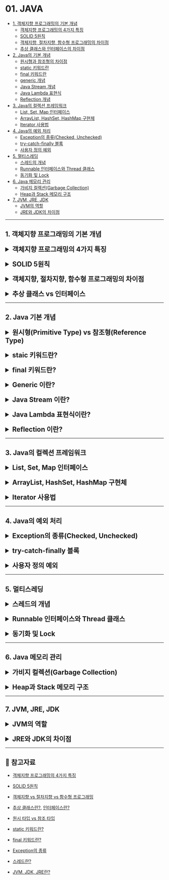 # 01. JAVA

- [1. 객체지향 프로그래밍의 기본 개념](#1-객체지향-프로그래밍의-기본-개념)
    - [객체지향 프로그래밍의 4가지 특징](#추상화-abstraction)
    - [SOLID 5원칙](#객체지향-설계의-5가지-원칙-solid)
    - [객체지향, 절차지향, 함수형 프로그래밍의 차이점](#프로그래밍-패러다임이란)
    - [추상 클래스와 인터페이스의 차이점](#추상-클래스abstract-class-란)
- [2. Java의 기본 개념](#2-java-기본-개념)
  - [원시형과 참조형의 차이점](#원시타입-vs-참조타입)
  - [static 키워드란](#static의-메모리)
  - [final 키워드란](#final-키워드란)
  - [generic 개념](#제네릭generic-이란)
  - [Java Stream 개념](#stream-이란)
  - [Java Lambda 표현식](#람다lambda-vs-람다-표현식lambda-expression)
  - [Reflection 개념](#reflection의-주요-개념)
- [3. Java의 컬렉션 프레임워크](#3-java의-컬렉션-프레임워크)
  - [List, Set, Map 인터페이스](#list-인터페이스란)
  - [ArrayList, HashSet, HashMap 구현체]()
  - [Iterator 사용법]()
- [4. Java의 예외 처리](#4-java의-예외-처리)
  - [Exception의 종류(Checked, Unchecked)]()
  - [try-catch-finally 블록]()
  - [사용자 정의 예외]()
- [5. 멀티스레딩](#5-멀티스레딩)
  - [스레드의 개념](#스레드란)
  - [Runnable 인터페이스와 Thread 클래스](#runnable-인터페이스와-thread-클래스란)
  - [동기화 및 Lock]()
- [6. Java 메모리 관리](#6-java-메모리-관리)
  - [가비지 컬렉션(Garbage Collection)]()
  - [Heap과 Stack 메모리 구조]()
- [7. JVM, JRE, JDK](#7-jvm-jre-jdk)
  - [JVM의 역할](#jvm이란)
  - [JRE와 JDK의 차이점](#jre란)

---

## 1. 객체지향 프로그래밍의 기본 개념

<details>
<summary style="font-size: 1.5em; font-weight: bold;">객체지향 프로그래밍의 4가지 특징</summary>

### 추상화 (Abstraction)
> 객체들이 공통적으로 필요로 하는 속성이나 동작을 하나로 추출해 내는 작업

즉, 알고는 있지만, 정확하게 표현하기 힘든 것들을 중요한 부분이나 특징점으로 잡아 설명하는 것을 추상화한다고 할 수 있다.
프로그래밍에서 추상화는 클래스를 정의할 때 불필요한 부분들을 생략하고 객체의 속성 중 중요한 것에만 중점을 두어 개략화하는 것을 말한다.

예를 들면, 삼성폰과 아이폰이라는 객체가 있을 때, 이 객체들을 하나로 묶을 때 공통적인 특징을 휴대폰으로 묶어서 이름을 붙이는 것을 추상화하고 할 수 있다.
이처럼 공통된 기능을 휴대폰에서 미리 구현을 하고, 상속을 통해서 공통된 기능을 삼성폰과 아이폰에 이어주면 삼성폰과 아이폰은 각자의 고유기능을 집중적으로 개발할 수 있다.
이럴 경우, 공통된 기능을 다시 정의할 필요가 없어 코드의 중복이 줄어들고, 코드의 재사용성이 용이해지는 장점이 있다.

> 즉, 추상화로 구현을 하면 새로운 객체를 만들 때 클래스의 고유기능만 새로 만들어주고, 공통된 기능은 상속을 통해서 이용이 가능하다.

### 상속 (Inheritance)
> 여러 개체들이 지닌 공통된 특성을 추출하여 하나의 개념이나 법칙으로 성립하는 과정이

예를 들어, 삼성폰과 아이폰은 모두 휴대폰이자 통신기기이며 전자제품이라는 공통적인 속성을 가지고 있다. 이처럼 삼성폰 & 아이폰, 휴대폰, 통신기기, 전자제품은 중복된 속성을 포함하고 있다.
이러한 속성들을 각 클래스마다 개별적으로 정의하기보다는, 공통된 속성들을 하나의 클래스로 묶어 상속을 통해 재사용하는 것이 훨씬 효율적인 프로그래밍 방법이다.

상속을 통해 하위 클래스는 상위 클래스의 변수와 메서드를 물려받아 재사용할 수 있다. 이로 인해 코드의 중복을 줄이고, 유지보수성을 높일 수 있다.

### 다형성 (Polymorphism)
> 프로그래밍에서의 다형성이란 같은 자료형에 여러가지 타입의 데이터를 대입하여 다양한 결과를 얻어낼 수 있는 성질을 의미

비유적으로 표현하자면, 한 명의 남자는 특정 상황에서 여러 가지 역할을 수행한다. 누군가에게는 친구, 자식에게는 아버지, 동아리에서는 리더, 아내에게는 남편, 부모님에게는 자식이 될 수 있다.
이처럼 객체도 상황에 따라 여러가지 형태를 가질 수 있다는 것이 다형성의 핵심이다. 대표적인 예로는 `메서드 오버라이딩`과 `메서드 오버로딩`이 있다.

#### 💡 메서드 오버라이딩 (Overriding)
- 부모 클래스의 메서드를 자식 클래스에서 재정의해서 사용하는 것을 의미한다. 자식 클래스는 부모 클래스의 메서드를 재활용하면서 독자적인 기능을 추가할 수 있다.

#### 💡 메서드 오버로딩 (Overloading)
- 같은 이름의 메서드를 다양한 매개변수 타입과 개수로 정의하는 것을 의미한다. 오버로딩은 메서드 이름을 동일하게 유지하면서도 다양한 상황에서 유연하게 대응할 수 있는 방법을 제공한다.

적절하게 다형성을 활용하면 코드의 재사용성과 유연성을 높이고, 불필요한 코드 중복과 결합도를 낮춰서 유지보수성을 높일 수 있다. 그러나 무분별한 오버로딩은 코드의 동작을 이해하는 데 어려움을 줄 수 있으므로, 적절한 사용이 필요하다.

### 캡슐화 (Encapsultation)
> 객체지향에서의 캡슐화는 데이터와 메서드를 하나의 단위로 묶어 외부에서 접근하지 못하도록 보호하는 개념

예를 들어, 알약은 그 안에 어떤 구성물질이 들어 있는지 알 수 없으며, 내용물은 캡슐을 통해서 안전하게 보호된다. 이처럼 캡슐화는 외부에서 알 필요가 없는 부분을 감춤으로써 대상을 단순화하는 추상화의 한 형태이다.

#### 💡 캡슐화를 해야 하는 이유
- **데이터 보호**:
  - 외부로부터 클래스에 정의된 속성과 기능들을 보호한다.
- **데이터 은닉**:
  - 내부의 동작을 감추고 외부에는 필요한 부분만 노출한다.

캡슐화가 중요한 이유는 불안정한 부분과 안정적인 부분을 분리하여 변경의 영향을 통제할 수 있기 때문이다. 불안정한 부분은 객체 내부로 추상화해서 변경을 최소화하고, 안정적인 부분은 외부에 공개한다. 
이렇게 객체의 외부와 내부를 구분하면 구현 변경의 폭이 넓이지고, 변경의 영향을 효과적으로 관리할 수 있다. 또한, 캡슐화를 통해 코드 작성 이후의 추가 요구사항에도 유연하게 대처할 수 있다.

</details>

<br>

<details>
<summary style="font-size: 1.5em; font-weight: bold;">SOLID 5원칙</summary>

### 객체지향 설계의 5가지 원칙, SOLID

**SOLID**는 `SRP(단일 책임)`, `OCP(개방-폐쇄)`, `LSP(리스코프 치환)`, `ISP(인터페이스 분리)`, `DIP(의존 역전)`로, SOLID 원칙을 지키면 시간이 지나도 변경이 용이하고, 유지보수와 확장이 쉬운 소프트웨어를 개발하는데 도움이 된다.

#### SRP (Single Responsibility Principle): 단일 책임 원칙

`단일 책임 원칙(SRP)`은 하나의 클래스가 오직 하나의 책임만 가져야 한다는 원칙이다. 즉, 클래스는 하나의 기능에 대해 변경이 필요할 때만 수정되어야 하며, 이는 유지보수의 효율성을 높인다.

> - **책임의 정의**: 클래스가 수행하는 기능을 의미한다.
> - **변경 이유**: 클래스의 변경 이유는 단 하나여야 하며, 이를 통해 파급 효과를 최소화할 수 있다.
> - **유지보수 효율성**: 여러 책임을 가진 클래스는 서로 영향을 주어 유지보수가 비효율적이 된다.
> - **응집도와 결합도**: 높은 응집도와 낮은 결합도를 유지해야 하며, 이를 통해 코드의 품질을 높일 수 있다.

예를 들어, 하나의 클래스가 여러 기능을 수행하면, 내부 함수 간의 결합도가 높아져 코드 효율성이 떨어질 수 있다. 따라서 각 클래스는 명확한 책임을 가져야 한다.

#### OCP (Open-Closed Principle): 개방-폐쇄 원칙

`개방-폐쇄 원칙(OCP)`은 소프트웨어 요소가 **확장에는 열려 있으나 변경에는 닫혀 있어야 한다**는 원칙이다. 즉, 기존 코드를 수정하지 않고도 기능을 추가하거나 변경할 수 있도록 설계해야 한다.

> - **기능 수정**: 새로운 클래스를 생성하여 기존 인터페이스를 구현함으로써 기능을 확장할 수 있다.
> - **유지보수 간소화**: 특정 모듈의 기능을 수정할 때, 해당 모듈을 사용하는 모든 모듈을 수정할 필요가 없어 유지보수가 간편해진다.
> - **장점**: OCP를 지키면 유연성, 재사용성, 유지보수성을 극대화할 수 있다.

OCP를 구현하기 위해서는 기존 코드를 변경하지 않고 기능을 수정하거나 추가하기 위해서 `상속(다형성)`과 `추상화(인터페이스)`를 활용해야 한다. 자주 변경되는 부분을 추상화하여 기존 코드의 수정을 최소화하고, 기능 확장을 용이하게 한다.

#### LSP (Liskov Substitution Principle): 리스코프 치환 원칙

`리스코프 치환 원칙(LSP)`은 하위 타입 객체가 상위 타입 객체에서 가능한 모든 행위를 수행할 수 있어야 한다는 원칙이다. 즉, 상위 타입 객체를 하위 타입 객체로 대체해도 프로그램이 정상적으로 동작해야 한다.

> - **다형성 준수**: 하위 클래스는 상위 클래스와 인터페이스 규약을 모두 지켜야 한다.
> - **IS-A 관계**: 상속 관계에서는 일반환 관계(IS-A)가 반드시 성립해야 한다. 상속 관계가 아닌 클래스들 간의 상속은 LSP를 위반하게 된다.

예를 들어, 자동차 인터페이스가 있을 때, 액셀 기능은 자동차가 앞으로 이동해야 한다. 만약, 액셀 기능을 실행했을 때 자동차가 뒤로 간다면, 이는 LSP를 위반하는 것이다.
기능의 성능이 느리더라도, 액셀을 눌렀을 때 자동차는 항상 앞으로 가야 한다.

또한, LSP를 위반하면 OCP도 위반하게 되므로, 상속 관계를 명확히 정의하여 LSP를 준수하도록 설계해야 한다.

#### ISP (Interface Segregation Principle): 인터페이스 분리 원칙

`인터페이스 분리 원칙(ISP)`은 클라이언트가 자신이 사용하는 메서드에만 의존해야 한다는 원칙이다. 즉, 특정 클라이언트를 위한 여러 개의 인터페이스가 범용 인터페이스 하나보다 더 유리하다.

> - **세분화된 인터페이스**: 인터페이스는 클라이언트를 기준으로 잘게 나누어야 한다. 예를 들어, '자동차'라는 범용 인터페이스 대신 운전, 정비, 타이어 등의 세부 인터페이스로 나누는 것이 더 효과적이다.
> - **유지보수 용이성**: 세부적인 인터페이스로 나누면 특정 기능(예를 들어, 타이어 교체)에 대한 변경 시 해당 인터페이스만 확인하고 수정하면 된다.
> - **대체 가능성 증가**: 인터페이스가 명확해지고, 기능의 대체 가능성이 높아진다.

클라이언트가 필요로 하는 인터페이스를 분리함으로써, 클라이언트가 사용하지 않는 인터페이스에 변경이 발생하더라도 다른 인터페이스에는 영향을 주지 않도록 하는 것이 ISP의 핵심이다.

#### DIP (Dependency Inversion Principle): 의존 역전 원칙

`의존 역전 원칙(DIP)`은 "프로그래머는 구체화에 의존해서는 안 되고, 추상화에 의존해야 한다"는 원칙이다. 의존성 주입은 이를 실현하는 방법 중 하나이다.

> - **추상화에 의존**: 변하기 쉬운 구체적인 것보다는 변하기 어려운 추상적인 것에 의존해야 한다. 즉, 구현 클래스가 아니라 인터페이스에 의존해야 한다.
> - **유연한 구현체 변경**: 클라이언트가 인터페이스에 의존하면 구현체를 유연하게 변경할 수 있다. 반면, 구현체에 의존하면 변경이 어려워진다.
> - **모듈 간의 독립성**: 고수준 모듈은 저수준 모듈의 구현에 의존해서는 안 된다. 저수준 모듈이 변경되더라도 고수준 모듈은 영향을 받지 않는 구조가 이상적이다.

해당 원칙을 따르면 시스템의 유연성과 유지보수성이 향상된다. 의존성을 추상화하여 모듈 간의 결합도를 낮추는 것이 핵심이다.

</details>

<br>

<details>
<summary style="font-size: 1.5em; font-weight: bold;">객체지향, 절차지향, 함수형 프로그래밍의 차이점</summary>

### 프로그래밍 패러다임이란?

프로그래밍 패러다임은 프로그래머에게 프로그래밍 관점을 가지게 하고 코드를 어떻게 작성할지 결정하는 역할을 한다.

즉, 새로운 프로그래밍 패러다임을 통해서 새로운 방식으로 생각하는 방법을 배우게 되고, 이를 바탕으로 코드를 구현하게 된다.

현재까지의 프로그래밍 패러다임: 절차지향 -> 객체지향 -> 함수형
- **명령형 프로그래밍**: 무엇(What)을 할 건지를 나타내기보다 어떻게(How) 할 건지를 설명하는 방식이다.
  - `절차지향 프로그래밍`: 수행되어야 할 기능을 순차적인 처리 과정으로 진행하는 방식이다.
  - `객체지향 프로그래밍`: 객체들의 집합으로 프로그램의 상호작용으로 진행하는 방식이다.
- **선언형 프로그래밍**: 어떻게(How) 할 건지를 나타내기보다 무엇(What)을 할 건지를 설명하는 방식이다.
  - `함수형 프로그래밍`: 순수 함수를 조합하여 소프트웨어를 만드는 방식이다.

### 절차지향, 객체지향, 함수형 프로그래밍
#### 절차지향 프로그래밍 (Procedural Programming)
> 순차적인 처리를 중요하게 여기며, 프로그램 전체가 유기적으로 연결되도록 만드는 프로그래밍 기법이다.

절차지향 프로그래밍의 장점: 
- 코드의 가독성이 좋다.
- 코드를 단위화할 수 있다.
- 컴퓨터의 처리구조와 비슷해 실행 속도가 빠르다.

절차지향 프로그래밍의 단점: 
- 각각의 코드가 순서에 따라 실행되어, 변경과 유지보수 및 분석이 어렵다.
- 변수나 상수 등의 값들을 관리하는 자료형과 해당 자료형을 사용하는 함수가 분리되어 사용된다.

대표적인 절차지향 프로그래밍 언어는 `C`언어 등이 있다.

#### 객체지향 프로그래밍 (Object-Oriented Programming)
> 모든 데이터를 객체로 취급하여 객체가 처리 요청을 받았을 때 객체 내부에 있는 기능을 가져와 사용하여 처리하는 프로그래밍 기법으로, 
> 모든 객체가 내부의 자료형(Field)과 함수(Method)로 구성된 프로그래밍 구조를 의미한다.

객체지향 프로그래밍의 장점: 
- 코드의 재사용이 가능하여 유지보수가 용이하다.
- 분석과 설계의 전환이 쉽다.

객체지향 프로그래밍의 단점:
- 처리 속도가 상대적으로 느리다.
- 설계에 많은 시간이 소요된다.

대표적인 객체지향 프로그래밍 언어는 `Java`와 `Python` 등이 있다.

#### 함수형 프로그래밍 (Functional Programming)
> 순수 함수를 사용하여 상태를 제어하기보단 빠르게 처리하는데 초점을 둔 프로그래밍 기법으로, 
> 실행 순서를 지정할 필요가 없어 비절차형 언어라고도 한다.

함수형 프로그래밍의 장점: 
- 코드에서 프로그램의 실행에 영향을 미치는 영역과 순수한 영역을 최대한 분리한다.
- 코드의 가독성이 높아지고, 유지보수가 좋아진다.
- 테스트가 쉬워진다.

함수형 프로그래밍의 단점:
- 외부 데이터 혹은 내부 데이터의 상태를 조작할 수 없다.

대표적인 함수형 프로그래밍 언어는 `Haskell`과 `OCamal` 등이 있다.

##### 💡 순수 함수란?
> 동일한 입력 값을 넣었을 때, 동일한 리턴 값을 반환하며 외부에 영향을 받지 않는 함수로 함수의 실행이 프로그램에 영향을 주지 않는다.
> 때문에 비상태 불변성(전달된 데이터를 변경하는 것이 아닌, 새로운 버전이나 오브젝트를 만들어 결과 값으로 전달)을 유지하고 여러 가지 동시다발적인 멀티스레딩 환경에서도 안정적으로 동작할 수 있다.

### 절차지향 프로그래밍 vs 객체지향 프로그래밍
절차지향 프로그래밍 위에 객체지향 프로그래밍이 탄생한 것으로, 절차지향 프로그래밍이 갖는 부족함을 객체지향 프로그래밍이 보완해주는 역할을 한다.

> 절차지향 프로그래밍은 함수가 있고, 객체지향 프로그래밍 또한 함수가 있지만 `객체`라는 개념이 등장한다.

### 함수형 프로그래밍 vs 객체지향 프로그래밍
#### 1. 함수형 프로그래밍은 함수 자체가 `일급 객체`가 되지만, 객체지향 프로그래밍은 클래스(혹은 객체)가 `일급 객체`가 된다.

##### 💡 일급 객체란?
> 다른 요소들과 아무런 차별이 없는 객체로, 함수의 인자로도 넘겨질 수 있고 변수에 대입도 가능한 객체를 의미한다.

#### 2. 객체지향 프로그램에서는 프로그램을 상호작용하는 객체들의 집합으로 볼 수 있지만, 함수형 프로그래밍에서는 상태 값을 지니지 않은 함수들의 연속으로 볼 수 있다.

##### 객체지향 프로그래밍의 경우
> 클래스 디자인과 객체들의 관계를 중심으로 코드 작성이 이루어진다. 따라서 상태, 멤버변수, 메서드 등이 긴밀한 관계를 가지고 있다.
> 특히, 멤버변수가 어떤 상태를 가지고 있는가에 따라서 결과가 달라진다.

##### 함수형 프로그래밍의 경우
> 값의 연산 및 결과 도출 중심으로 코드 작성이 이루어진다. 함수는 인자로 받은 값을 별도로 저장하지 않고, 간결한 과정으로 처리하고 매핑하는 데 주 목적을 둔다.

</details>

<br>

<details>
<summary style="font-size: 1.5em; font-weight: bold;">추상 클래스 vs 인터페이스</summary>

### 추상 클래스(Abstract Class) 란?
추상 클래스는 객체지향 프로그래밍에서 사용되는 클래스의 일종으로, 하나 이상의 추상 메서드를 포함하는 클래스이다.

#### 💡 추상 메서드(Abstract Method) 란?
> 추상 메서드는 메서드의 시그니처(이름, 매개변수, 반환 타입)는 정의되어 있지만, 구체적인 구현은 제공되지 않는다.
 
추상 클래스는 인스턴스를 생성할 수 없으며, 주로 다른 클래스가 상속받아 사용한다.

예를 들어 설명하면 A와 B가 있을 때, A는 웃을 때 덧니가 보이고 B는 웃을 때 입을 가리고 웃는다. 각자 자기 스타일대로 웃고 있지만, 이들은 모두 웃는다는 액션을 하고 있다.
여기서 웃는다는 공통적인 액션을 추상 클래스에 넣는 것이다.

> 실체 클래스는 실체가 드러는 클래스이며, 추상 클래스는 실체 클래스의 공통적인 부분을 추출해 어느정도 규격을 잡아놓은 추상적인 클래스이다.
> 그래서 실체 클래스는 실제 객체를 생성할 정도의 구체성을 갖는 반면, 추상 클래스는 아직 메서드와 내용이 추상적이기 때문에 객체를 생성할 수 없게 만들었다.

### 추상 클래스의 사용 용도

1. **코드 재사용성**: 공통적인 기능이나 속성을 정의하여 여러 클래스에서 재사용할 수 있다.
2. **기본 구현 제공**: 기본적인 메서드 구현을 제공하고, 자식 클래스에서 필요에 따라 오버라이드해서 사용할 수 있다.
3. **설계의 명확성**: 추상 클래스를 통해 클래스 간 관계를 명확히 하고, 공통된 인터페이스를 정의하여 코드의 구조를 이해하기 쉽게 만든다.

### 인터페이스(Interface) 란?

### 인터페이스의 사용 용도

</details>

---

## 2. Java 기본 개념

<details>
<summary style="font-size: 1.5em; font-weight: bold;">원시형(Primitive Type) vs 참조형(Reference Type)</summary>

### 원시 타입이란?
원시 타입은 Java에서 기본적으로 제공하는 데이터 타입으로, 실제 값을 직접 저장한다. 예를 들어, `int`, `boolean`, `char` 등이 있다.

### 참조 타입이란?
참조 타입은 객체를 참조하는 데이터 타입으로, 실제 데이터는 힙 메모리에 저장되고, 변수는 그 데이터의 메모리 주소를 저장한다. 예를 들어, `String`, 배열, 사용자 정의 클래스 등이 있다.

> 원시 타입의 변수는 실제 값을 변수 안에 저장하지만, 참조 타입의 변수는 메모리의 번지를 변수 안에 저장하여 저장된 메모리 주소 값을 통해 객체를 참조한다.

### 원시타입 vs 참조타입
#### 1. NULL
- 원시 타입은 Null을 담을 수 없으나, 참조 타입은 Null을 입력값으로 받을 수 있다.

```java
int i = null; // 불가능
Integer integer = null; // 가능
```

#### 2. 제네릭 타입
- 원시 타입은 제네릭 타입에서 사용할 수 없으나, 참조 타입은 제네릭 타입에서 사용할 수 있다.
```java
List<int> i; // 불가능
List<Integer> integer; // 가능
```

#### 3. 접근 속도, 메모리 양
원시 타입은 Null을 다루지 못하고, 제네릭에 담기지 못하지만, 원시 타입을 참조 타입과 비교해서 갖는 장점은 성능상의 이점이 존재한다.

- **접근 속도**: 
  - 원시 타입은 `스택` 메모리에 값이 존재하는 반면, 참조 타입은 하나의 인스턴스이므로 스택 메모리에는 참조값만 있고, 실제 값은 `힙` 메모리에 존재한다.
  - 참조 타입은 값을 필요로 할 때마다 언박싱(Unboxing) 과정을 거쳐야 하므로 원시 타입과 비교했을 때 접근 속도가 느리다.
- **메모리 양**: 
  - 원시 타입은 메모리를 적게 차지하는 반면, 참조 타입은 훨씬 많은 메모리를 사용한다.

##### 💡 박싱(Boxing) & 언박싱(Unboxing)
박싱(Boxing)은 원시 타입을 참조 타입으로 변환시키는 것을 의미하며, 언박싱(Unboxing)은 참조 타입을 원시 타입으로 변환시키는 것을 의미한다.

박싱은 값 타입을 참조 타입으로 변환하여 값을 포함하는 객체를 힙에 생성하는 것이며, 언박싱은 박싱된 참조 타입으로부터 원래의 값을 다시 추출하는 연산을 의미한다.

Java 1.5 이전에는 모두 변환 과정을 거쳐야 했지만, 자바 1.5부터 추가된 Auto Boxing/Unboxing 기능으로 아래의 예시와 같이 명시적으로 원시 타입을 참조 타입으로 감싸지 않아도 자동으로 변환된다.
```java
int i = 15;
Integer integer = i;
```

> 그러나, Auto Boxing/Unboxing 기능은 컴파일러 내부적으로 추가 연산작업을 거치게 되어 메모리 누수의 원인이 될 수 있다.
> 따라서, 성능 향상을 위해서 Auto Boxing/Unboxing이 일어나지 않도록 동일한 타입 연산이 이루어지도록 구현하는 것이 좋다.

</details>

<br>

<details>
<summary style="font-size: 1.5em; font-weight: bold;">staic 키워드란?</summary>

### Static의 메모리
Java에서 `static` 키워드를 사용한다는 것은 메모리에 한 번 할당되어 프로그램이 종료될 때 해제되는 것을 의미한다.

일반적으로 우리가 만든 클래스는 Static 영역에 생성되고, new 연산을 통해 생성한 객체는 Heap 영역에 생성된다.
- 객체의 생성 시 할당된 Heap 영역의 메모리는 GC(Garbage Collector)를 통해 수시로 관리를 받는다. 
- 반면, static 키워드를 통해 Static 영역에 할당된 메모리는 모든 객체가 공유하는 메모리라는 장점이 있지만, GC의 관리 영역 밖에 존재하므로 static을 자주 사용하면 프로그램 종료 시까지 메모리가 할당된 채로 존재하므로 시스템의 퍼포먼스에 악영향을 주게 된다.

### static 변수의 특징
- static 변수는 클래스 변수이다.
- 객체를 생성하지 않고도 static 자원에 접근이 가능하다.

> static 변수와 static 메서드는 static 메모리 영역에 존재하므로 객체가 생성되기 이전에 이미 할당되어 있다. 때문에, 객체의 생성없이 바로 접근(사용)이 가능하다.

</details>

<br>

<details>
<summary style="font-size: 1.5em; font-weight: bold;">final 키워드란?</summary>

### final 키워드란?
Java에서 `final` 키워드를 사용한다는 것은 처음 정의된 상태가 변하지 않는 것을 보장한다는 불변성을 의미한다.

### 1. final 변수
Java에서 변수들은 기본적으로 가변적인데, 변수에 `final` 키워드를 붙이면 참조값을 변경하지 못하므로 불변성을 확보할 수 있다.
```java
final String name = "solmoon";
```

`final` 키워드가 붙은 변수는 초기화한 후 변경할 수 없다. 변경을 할 경우 다음과 같이 컴파일 에러가 발생한다.
```java
final String name = "solmoon";
name = "gildong";  // ⚠️ COMPILE ERROR!
```

### 2. final 인자
`final` 키워드가 붙은 인자는 메서드 내에서 변경이 불가능하다. 따라서 다음과 같이 final int로 선언한 number 변수는 읽을 수 있지만, number = 2처럼 값을 변경할 경우에는 컴파일 에러가 발생한다.
```java
public void func(final int number) {
    System.out.println(number);
    number = 2;  // ⚠️ COMPILE ERROR!
}
```

### 3. final 클래스
클래스에 `final` 키워드를 붙이면 다른 클래스가 상속할 수 없는 클래스가 된다. 다음과 같이 final 클래스를 상속할 경우에는 컴파일 에러가 발생한다.
```java
final class FirstExample {
    final String hello;
    Example() { hello = "hello"; }
}

class SecondExample extends FirstExample() { // ⚠️ COMPILE ERROR! }
```

### 4. final 메서드
`final` 키워드가 붙은 메서드는 오버라이드(Override)가 불가능하다. 다음과 같이 FirstExample 클래스를 상속하는 SecondExample 클래스에서 getHello( )를 재정의할 수 없다. 오버라이드를 할 경우에는 컴파일 에러가 발생한다.
```java
class FirstExample {
    final String hello = "hello";
    final String getHello() { return hello; }
}

class FirstExample extends SecondExample {

  @Override
  String getHello() { // ⚠️ COMPILE ERROR!
    return "See you next time!";
  }
}
```
#### ⚠️ 주의할 점
`final` 변수는 초기화 이후 값 변경이 발생하지 않도록 만든다.
```java
final List<String> list = new ArrayList<>();
list.add("CHEER"); // ⚠️ COMPILE ERROR!
list.add("UP"); // ⚠️ COMPILE ERROR!
```

위와 같이 List에 `final` 키워드를 붙여 선언하면 list 변수의 변경은 불가능하다. 하지만, list 내부에 있는 변수들은 변경이 가능하여 문자열을 계속해서 추가할 수 있다.

#### 💡 Effective final 키워드
`Effective final` 키워드는 Java 8에서 추가된 기능으로, `final` 키워드가 붙지 않은 변수의 값이 변경되지 않는다면 해당 변수를 `Effective final`이라고 한다. final을 붙이지 않았지만 컴파일러가 final로 취급하는 것이다.
```java
int num = 1;

Runnable runnable = new Runnable() {
    @Override
    public void run() {
        System.out.println("number: " + num);
    }
};
runnable.run();
```

위 코드에서 변수 num은 `Effective final`이다. num 변수는 선언과 동시에 1로 할당되었고, 객체가 소멸될 때까지 값이 변경되지 않았기 때문이다.

Effective final이 없었던 Java 8 이전에는 run( ) 안에서 변경이 가능한 num 변수에 접근하기 떄문에 컴파일 에러가 발생하는 코드였다. 
하지만 Java 8은 num 변수가 내부에서 변경되지 않았기 때문에 final로 취급하여 컴파일 에러가 발생하지 않는다.

</details>

<br>

<details>
<summary style="font-size: 1.5em; font-weight: bold;">Generic 이란?</summary>

### 제네릭(Generic) 이란?
Java에서 제네릭(Generic)은 클래스, 인터페이스, 메서드에 타입 매개변수를 사용하는 기능으로, 코드의 재사용성을 높이고 타입 안전성을 강화하는 데 도움을 준다.
> 즉, 제네릭을 사용하면 다양한 데이터 타입을 처리할 수 있는 유연한 코드를 작성할 수 있다.

### 제네릭의 주요 특징
1. **타입 안전성**: 
   - 제네릭을 사용하면 컴파일 시 타입 체크가 이루어지므로, 잘못된 타입의 객체를 사용할 경우 컴파일 에러가 발생한다. 이는 런타임 오류를 줄이는 데 도움이 된다.
2. **코드 재사용성**: 
   - 제네릭을 사용하면 동일한 코드를 다양한 데이터 타입에 대해 사용할 수 있다. 
   - 예를 들어, 같은 알고리즘을 정수, 문자열 등 여러 타입에 적용할 수 있다.
3. **타입 매개변수**:
   - 제네릭은 타입 매개변수를 사용하여 클래스를 정의한다.
   - 일반적으로 대문자 `T`, `E`, `K`, `V` 등을 사용하여 타입 매개변수를 나타낸다.

### 제네릭의 사용 예시
#### 1. 제네릭 클래스
```java
class Box<T> {
    private T item;

    public void setItem(T item) {
        this.item = item;
    }

    public T getItem() {
        return item;
    }
}

public class Main {
    public static void main(String[] args) {
        Box<String> stringBox = new Box<>();
        stringBox.setItem("Hello");
        System.out.println(stringBox.getItem()); // Hello

        Box<Integer> integerBox = new Box<>();
        integerBox.setItem(123);
        System.out.println(integerBox.getItem()); // 123
    }
}
```
해당 예시에서 Box<T>는 제네릭 클래스로, `T`는 타입 매개변수이다. 이를 통해 Box 클래스를 다양한 타입으로 사용할 수 있다.

#### 2. 제네릭 메서드
```java
public class GenericMethod {
    public static <T> void printArray(T[] array) {
        for (T element : array) {
            System.out.println(element);
        }
    }

    public static void main(String[] args) {
        Integer[] intArray = {1, 2, 3};
        String[] strArray = {"A", "B", "C"};

        printArray(intArray); // 1 2 3
        printArray(strArray); // A B C
    }
}
```
해당 예시에서 printArray 메서드는 제네릭 메서드로, 어떤 타입의 배열이든 받을 수 있다.

> Java의 제네릭은 타입 매개변수를 사용하여 클래스, 메서드, 인터페이스 등을 정의할 수 있게 해주며, 이를 통해 타입 안전성을 높이고 코드의 재사용성을 증가시킨다.
> 제네릭을 사용하면 다양한 데이터 타입을 처리할 수 있는 유연한 코드를 작성할 수 있다.

</details>

<br>

<details>
<summary style="font-size: 1.5em; font-weight: bold;">Java Stream 이란?</summary>

### Stream 이란?
Java에서 스트림(Stream)은 데이터의 연속적인 흐름을 처리하기 위한 추상화된 개념으로, 주로 컬렉션(예로 List, Set)이나 배열과 같은 데이터 소스에 대해 간편하고 효율적인 데이터 처리 및 변환을 가능하게 한다.
Java 8부터 도입된 Stream API는 선언적 프로그래밍 스타일을 지원하여, 데이터 처리 과정을 더 간결하고 가독성 높게 작성할 수 있도록 해준다.

### Stream과 Stream API의 차이
- **Stream**: 
  - 데이터의 흐름을 처리하는 추상적인 개념으로, 데이터 소스(예로 배열, 컬렉션)에서 연속적으로 데이터를 읽고 처리하는 방법을 나타낸다.
  - 스트림은 데이터를 필터링, 매핑, 집계 등의 방식으로 처리할 수 있는 연산을 제공한다.
- **Stream API**: 
  - Java 8에서 도입된 API로, 스트림을 생성하고 처리하기 위한 구체적인 메서드와 인터페이스를 제공한다.
  - 예를 들어, `stream( )`, `filter( )`, `map( )`, `collect( )` 등의 메서드가 포함되어 있다.

### 스트림의 주요 특징
1. **데이터 소스**: 스트림은 컬렉션, 배열, I/O 채널 등 다양한 데이터 소스에서 생성될 수 있다.
2. **파이프라인**: 스트림은 여러 연산을 체인처럼 연결하여 사용할 수 있다. 이러한 연산은 중간 연산과 최종 연산으로 나뉜다.
   - **중간 연산**: 스트림을 변환하는 연산으로, 필터링, 매핑, 정렬 등이 있다. 중간 연산은 스트림을 반환하며, 여러 개의 중간 연산을 연결할 수 있다.
   - **최종 연산**: 스트림의 처리를 종료하고 결과를 반환하는 연산으로, `forEach`, `collect`, `reduce` 등이 있다. 최종 연산이 호출되면 스트림의 처리가 시작된다.
3. **지연 평가**: 스트림은 중간 연산이 호출되더라도 실제로 데이터 처리는 최종 연산이 호출될 때까지 지연된다. 이는 성능 최적화에 도움이 된다.
4. **병렬 처리**: 스트림 API는 손쉽게 병렬 처리를 지원하여, 멀티코어 프로세서를 활용할 수 있다.

</details>

<br>

<details>
<summary style="font-size: 1.5em; font-weight: bold;">Java Lambda 표현식이란?</summary>

### 람다(Lambda) vs 람다 표현식(Lambda Expression)
- **람다(Lambda)**:
  - 일반적으로 익명 함수(Anonymous Function)를 지칭하는 포괄적인 개념이다.
  - 자바에서의 람다 표현식은 이러한 람다의 개념을 코드로 구현한 것이다.
- **람다 표현식(Lambda Expression)**:
  - 자바에서 람다 함수의 구체적인 문법으로, 함수형 인터페이스를 구현하는 방법이다. (parameters -> expression 형식으로 작성된다.)
  - 자바에서 람다 표현식을 사용하여 코드의 가독성을 높이고, 익명 클래스를 대체한다.

</details>

<br>

<details>
<summary style="font-size: 1.5em; font-weight: bold;">Reflection 이란?</summary>

### Reflection의 주요 개념
Java에서 `Reflection`은 프로그램 실행 중에 클래스, 메서드, 필드 등의 정보를 동적으로 조사하고 조작할 수 있는 기능을 제공한다. 이 기능은 Java의 `java.lang.reflect` 패키지를 통해 제공된다.

1. **클래스 정보 조회**:
   - `Reflection`을 사용하면 클래스의 이름, 메서드, 필드, 생성자 등 다양한 정보를 동적으로 조회할 수 있다.
   - 예를 들어, 클래스를 사용하여 해당 클래스의 메서드 목록을 가져오거나 특정 메서드의 접근 제어자(공개, 비공개 등)를 확인할 수 있다.
2. **객체 생성**:
   - `Reflection`을 통해 클래스의 인스턴스를 동적으로 생성할 수 있다.
   - 예를 들어, 클래스의 이름만 알고 있을 때 해당 클래스의 객체를 생성할 수 있다.
3. **메서드 호출**:
   - `Reflection`을 사용하면 객체의 메서드를 동적으로 호출할 수 있다.
   - 이는 컴파일 타임에 메서드 이름이 정해지지 않았거나, 메서드 이름이 런타임에 결정되는 경우에 유용하다.
4. **필드 접근**:
   - `Reflection`을 통해 객체의 필드에 접근하고, 값을 읽거나 수정할 수 있다. 이는 필드가 private일 경우에도 가능하다.

### Reflection의 사용 용도
1. **프레임워크 및 라이브러리**:
   - 많은 Java 프레임워크(예로 Spring, Hibernate)는 `Reflection`을 사용하여 객체의 메타데이터를 처리하고, 의존성 주입 및 ORM(Object-Relational Mapping) 등을 구현한다.
2. **동적 프로그래밍**:
   - 런타임에 클래스와 메서드를 동적으로 조작해야 하는 경우에 유용하다. 예를 들어, 플러그인 시스템이나 스크립트 언어와의 통합에서 자주 사용된다.
3. **테스트 및 디버깅**:
   - `Reflection`을 사용하면 테스트 프레임워크가 private 필드나 메서드에 접근하여 테스트할 수 있도록 도와준다.

### 주의 사항
> - **성능**: `Reflection`은 일반적인 코드에 비해 성능이 떨어질 수 있다. 동적으로 메서드나 필드에 접근하는 과정에서 오버헤드가 발생할 수 있다.
> - **보안**: `Reflection`을 사용하면 private 필드나 메서드에 접근할 수 있으므로, 보상의 위험이 있을 수 있다.
> - **유지보수**: `Reflection`을 사용한 코드는 가독성이 떨어질 수 있어, 코드의 유지보수가 어려워질 수 있다.

</details>

---

## 3. Java의 컬렉션 프레임워크

<details>
<summary style="font-size: 1.5em; font-weight: bold;">List, Set, Map 인터페이스</summary>

<br>

<details>
<summary style="font-size: 1.3em; font-weight: bold;">List 인터페이스란?</summary>

### List 인터페이스란?
자바에서 `List` 인터페이스는 컬렉션 프레임워크의 일부로, 순서가 있는 요소의 집합을 나타낸다. `List`는 중복된 요소를 허용하며, 요소의 순서를 유지한다.
자바에서는 `List` 인터페이스를 구현한 여러 클래스가 있으며, 가장 일반적으로 사용되는 두 가지는 `ArrayList`와 `LinkedList`이다.

### List 인터페이스의 주요 특징
1. **순서 유지**:
    - `List`에 추가된 요소는 삽입된 순서를 유지한다. 즉, 요소에 접근할 때 인덱스를 사용하여 특정 위치의 요소에 쉽게 접근할 수 있다.
2. **중복 허용**:
    - `List`는 동일한 요소를 여러 번 추가할 수 있으므로 중복된 값이 허용된다.
3. **인덱스 기반 접근**:
    - `List`는 인덱스를 사용하여 요소에 접근할 수 있다.
    - 예를 들어, `get(int index)` 메서드를 사용하여 특정 인덱스의 요소를 가져올 수 있다.

#### 주요 메서드
- **`add(E e)`**: 리스트의 끝에 요소를 추가한다.
- **`add(int index, E element)`**: 지정된 인덱스에 요소를 추가한다.
- **`get(int index)`**: 지정된 인덱스의 요소를 반환한다.
- **`remove(int index)`**: 지정된 인덱스의 요소를 제거한다.
- **`set(int index, E element)`**: 지정된 인덱스의 요소를 새 요소로 교체한다.
- **`size( )`**: 리스트의 요소 개수를 반환한다.
- **`isEmpty( )`**: 리스트가 비어 있는지 확인한다.
- **`indexOf(Object o)`**: 지정된 요소의 인덱스를 반환한다.

</details>

<br>

<details>
<summary style="font-size: 1.3em; font-weight: bold;">Set 인터페이스란?</summary>

### Set 인터페이스란?
자바에서 `Set` 인터페이스는 컬렉션 프레임워크의 일부로, 중복된 요소를 허용하지 않는 집합을 나타낸다. `Set`은 순서가 없으며, 특정 요소의 존재 여부를 확인하거나, 요소를 추가 및 삭제하는 데 사용된다.
`Set` 인터페이스를 구현한 주요 클래스는 `HashSet`, `LinkedHashSet`, `TreeSet` 등이 있다.

### Set 인터페이스의 주요 특징
1. **중복 요소 허용 안 함**:
    - `Set`은 동일한 값을 여러 번 추가할 수 없다. 따라서 이미 존재하는 요소를 추가하면 추가가 무시된다.
2. **순서 없음**:
    - `Set`은 요소의 순서를 유지하지 않기 때문에, 요소가 저장된 순서와는 상관없이 요소에 접근해야 한다.
    - 하지만 `LinkedHashSet`과 `TreeSet`은 각각 삽입 순서와 정렬된 순서를 유지한다.
3. **효율적인 검색**:
    - `Set`은 요소의 존재 여부를 빠르게 확인할 수 있도록 설계되었다.
    - 특히, `HashSet`은 해시 테이블을 기반으로 하여 검색 성능이 뛰어나다.

#### 주요 메서드
- **`add(E e)`**: 집합에 요소를 추가한다. 이미 존재하는 요소라면 추가하지 않는다.
- **`remove(Object o)`**: 지정된 요소를 집합에서 제거한다.
- **`contains(Object o)`**: 지정된 요소가 집합에 포함되어 있는지 확인한다.
- **`size( )`**: 집합의 요소 개수를 반환한다.
- **`isEmpty( )`**: 집합이 비어 있는지 확인한다.
- **`clear( )`**: 집합의 모든 요소를 제거한다.

</details>

<br>

<details>
<summary style="font-size: 1.3em; font-weight: bold;">Map 인터페이스란?</summary>

### Map 인터페이스란?
자바에서 `Map` 인터페이스는 키-값 쌍으로 데이터를 저장하는 컬렉션을 나타낸다. `Map`은 각 키가 고유하며, 동일한 키에 대해 하나의 값만을 가질 수 있다.
`Map` 인터페이스의 주요 구현 클래스는 `HashMap`, `LinkedHashMap`, `TreeMap` 등이 있다.

### Map 인터페이스의 주요 특징
1. **키-값 쌍**:
   - `Map`은 각 요소가 키와 값으로 구성된 쌍으로 저장된다. 키를 사용하여 값을 검색할 수 있다.
2. **고유한 키**: 
    - `Map`의 각 키는 고유해야 하며, 동일한 키를 사용하여 값을 추가하면 기존의 값이 새로운 값으로 덮어씌워진다.
3. **순서**: 
   - 기본적으로 `HashMap`은 순서를 보장하지 않지만, `LinkedHashMap`은 삽입 순서를 유지하고, `TreeMap`은 키의 자연 순서 또는 지정된 `Comparator`에 따라 정렬된 순서를 유지한다.

#### 주요 메서드
- **`put(K key, V value)`**: 주어진 키에 대해 값을 추가하거나 기존 값을 대체한다.
- **`get(Object key)`**: 주어진 키에 대한 값을 반환하고, 키가 존재하지 않으면 `Null`을 반환한다.
- **`remove(Object key)`**: 주어진 키와 관련된 값을 제거한다.
- **`containsKey(Object key)`**: 주어진 키가 `Map`에 존재하는지 확인한다.
- **`containsValue(Object value)`**: 주어진 값이 `Map`에 존재하는지 확인한다.
- **`size( )`**: `Map`의 키-값 쌍의 개수를 반환한다.
- **`isEmpty( )`**: `Map`이 비어 있는지 확인한다.
- **`clear( )`**: `Map`의 모든 키-값 쌍을 제거한다.
- **`keySet( )`**: `Map`의 모든 키를 반환하는 `Set`을 반환한다.
- **`values( )`**: `Map`의 모든 값을 반환하는 `Collection`을 반환한다.
- **`entrySet( )`**: `Map`의 모든 키-값 쌍을 포함하는 `Set`을 반환한다.

</details>
</details>

<br>

<details>
<summary style="font-size: 1.5em; font-weight: bold;">ArrayList, HashSet, HashMap 구현체</summary>

### 

</details>

<br>

<details>
<summary style="font-size: 1.5em; font-weight: bold;">Iterator 사용법</summary>

### 

</details>

---

## 4. Java의 예외 처리

<details>
<summary style="font-size: 1.5em; font-weight: bold;">Exception의 종류(Checked, Unchecked)</summary>

### Checked Exception
`Checked Exception`은 컴파일 타임에 검사되는 예외이다. 즉, 이러한 예외가 발생할 가능성이 있는 코드에서는 반드시 예외 처리를 해야 한다. 그렇지 않으면 컴파일 에러가 발생한다.

- `Checked Exception`은 `Exception` 클래스의 하위 클래스 중에서 `RuntimeException`이 아닌 클래스이다.
- 예외 처리를 강제하기 때문에, 개발자가 프로그램의 안정성을 높일 수 있다.
- 예를 들어, `IOException`, `SQLException`, `ClassNotFoundException` 등 외부 시스템과의 상호작용에서 발생할 수 있는 예외가 포함된다.

#### 예외 처리 방법
`Checked Exception`은 `try-catch` 블록으로 처리하거나, 메서드 선언에 `throws` 키워드를 사용하여 호출하는 쪽에서 처리하도록 할 수 있다.

```java
import java.io.*;

public class CheckedExceptionExample {
    public static void main(String[] args) {
        try {
            FileInputStream file = new FileInputStream("file.txt");
        } catch (IOException e) {
            e.printStackTrace();
        }
    }
}
```

### Unchecked Exception
`Unchecked Exception`은 런타임에 발생하는 예외로, 컴파일 타임에 검사되지 않는다. 이러한 예외는 주로 프로그래밍 오류로 인해 발생한다.

- `Unchecked Exception`은 `RuntimeException` 클래스의 하위 클래스이다.
- 개발자가 예외 처리를 하지 않아도 컴파일 에러가 발생하지 않는다. 그러나 런타임에서 예외가 발생할 수 있다.
- 예외 처리가 강제되지 않기 때문에, 프로그램의 실행 중에 예기치 않은 상황을 유발할 수 있다.
- 예를 들어, `NullPointException`, `ArrayIndexOutOfBoundException`, `ArithmeticException` 등이 있다.

#### 예외 처리 방법
`Unchecked Exception`은 선택적으로 `try-catch` 블록으로 처리할 수 있다.

```java
public class UncheckedExceptionExample {
    public static void main(String[] args) {
        int[] numbers = {1, 2, 3};
        try {
            System.out.println(numbers[3]); // ArrayIndexOutOfBoundsException 발생
        } catch (ArrayIndexOutOfBoundsException e) {
            e.printStackTrace();
        }
    }
}
```

</details>

<br>

<details>
<summary style="font-size: 1.5em; font-weight: bold;">try-catch-finally 블록</summary>

### try-catch-finally 블록이란?
자바에서 `try-catch-finally` 블록은 예외 처리를 위한 구조로, 프로그램 실행 중 발생할 수 있는 예외를 처리하고, 예외 발생 여부에 관계없이 특정 코드를 실행할 수 있도록 한다.
이를 통해 프로그램의 안정성을 높이고, 오류 발생 시 적절한 대응을 할 수 있다.

#### 기본 구조
```java
try {
    // 예외가 발생할 수 있는 코드
} catch (ExceptionType e) {
    // 예외 발생 시 실행할 코드
} finally {
    // 항상 실행되는 코드
}
```

#### 각 블록의 역할
- **`try` 블록**: 
  - 예외가 발생할 가능성이 있는 코드를 포함한다.
  - 이 블록 내에서 예외가 발생하면, 해당 예외는 `catch` 블록으로 전달된다.
- **`catch` 블록**: 
  - `try` 블록에서 발생한 예외를 처리하는 코드이다.
  - 여러 개의 `catch` 블록을 사용할 수 있으며, 각 블록은 특정 예외 유형을 처리하도록 구성할 수 있다.
  - 예외 객체를 통해 발생한 예외에 대한 정보에 접근할 수 있다.
- **`finally` 블록**: 
  - 예외 발생 여부에 관계없이 항상 실행되는 코드이다.
  - 주로 리소스 해제, 파일 닫기, 데이터베이스 연결 종료 등의 작업에 사용된다.
  - `finally` 블록은 `try-catch` 블록이 종료된 후에 항상 실행된다.

</details>

<br>

<details>
<summary style="font-size: 1.5em; font-weight: bold;">사용자 정의 예외</summary>

### 

</details>

---

## 5. 멀티스레딩

<details>
<summary style="font-size: 1.5em; font-weight: bold;">스레드의 개념</summary>

### 스레드란?
스레드는 프로세스 내에서 실행되는 단위로, 프로세스는 하나 이상의 스레드를 포함할 수 있다. 각 스레드는 독립적으로 실행되며, 자신의 스택과 프로그램 카운터를 가진다.
- 자바에서는 JVM에 의해 관리가 되며, 스레드가 1개면 단일 스레드, 2개 이상이면 멀티 스레드 환경이 된다.

#### 💡 프로세스란?
> 프로세스(Process)는 CPU에 의해 메모리에 올라가서 실행 중인 프로그램을 의미한다. 프로세스는 자신만의 메모리 공간을 포함한 독립적인 실행 공간을 가지고 있다.
> JVM은 주로 하나의 프로세스로 실행되며, 동시에 여러 작업을 수행하기 위해 멀티 스레드를 지원한다.

### 스레드를 사용하는 이유
1. **효율적인 자원 활용**: 
   - 현대의 컴퓨터는 멀티코어 CPU를 갖추고 있어, 여러 스레드가 동시에 실행될 수 있다. 이를 통해 CPU 자원을 효율적으로 활용할 수 있다.
   - 스레드를 사용하면 여러 작업을 병렬로 처리하여 성능을 극대화할 수 있다.
2. **응답성 향상**:
   - 사용자 인터페이스(UI)를 가진 애플리케이션에서는 스레드를 사용하여 장시간 걸리는 작업(예를 들어, 파일 다운로드, 데이터베이스 쿼리 등)을 백그라운드에서 수행할 수 있다.
   - 이로 인해 UI가 차단되지 않고 사용자에게 즉각적인 반응을 제공할 수 있다.
3. **비동기 처리**:
   - 네트워크 요청이나 I/O 작업과 같은 비동기 작업을 처리할 때 스레드를 사용하면, 메인 스레드가 이러한 작업을 기다리지 않고 다른 작업을 계속 수행할 수 있다.
   - 이는 전체 프로그램의 대기 시간을 줄이는 데 도움을 준다.
4. **코드의 구조적 정리**:
   - 멀티스레딩을 사용하면 각 스레드가 특정 작업을 수행하도록 설계할 수 있어, 코드의 구조가 더욱 명확해진다.
   - 각 스레드는 독립적으로 작업을 수행하므로, 코드의 모듈화가 쉬워진다.

### 스레드의 상태
- **새로운 상태 (NEW)**: 스레드가 생성되었지만, 아직 실행되지 않은 상태.
- **실행 중 (RUNNABLE)**: 실행 가능한 상태로, CPU의 할당을 기다리는 상태.
- **대기 상태 (BLOCKED)**: 다른 스레드에 의해 실행이 차단된 상태.
- **기다림 (WAITING)**: 특정 조건이 충족될 때까지 대기하는 상태.
- **종료 상태 (TERMINATED)**: 실행이 완료되어 종료된 상태.

</details>

<br>

<details>
<summary style="font-size: 1.5em; font-weight: bold;">Runnable 인터페이스와 Thread 클래스</summary>

### Runnable 인터페이스와 Thread 클래스란?
자바에서 스레드를 생성하고 실행하는 방법에는 두 가지 주요 접근 방식이 있다: `Runnable` 인터페이스를 구현하는 방법과 `Thread` 클래스를 상속하는 방법이다.

#### 1. Runnable 인터페이스
`Runnable` 인터페이스는 스레드가 수행할 작업을 정의하는 메서드인 `run( )`을 포함한다. 이 인터페이스를 구현하면, 스레드의 작업 내용을 별도의 클래스에 정의할 수 있다.

1. `Runnable` 인터페이스를 구현한 클래스를 생성한다.
2. `run( )` 메서드에 스레드에서 수행할 작업을 정의한다.
3. `Thread` 객체를 생성하고, 생성자에 `Runnable` 객체를 전달한다.
4. `start( )` 메서드를 호출하여 스레드를 실행한다.

```java
class MyRunnable implements Runnable {
    @Override
    public void run() {
        System.out.println("스레드 실행 중");
    }
}

public class Main {
    public static void main(String[] args) {
        MyRunnable myRunnable = new MyRunnable();
        Thread thread = new Thread(myRunnable);
        thread.start(); // 스레드 시작
    }
}
```

#### 2. Thread 클래스
`Thread` 클래스는 자바에서 스레드를 생성하고 실행하는 클래스이다. 이 클래스를 상속하여 직접 스레드를 정의할 수 있다.

1. `Thread` 클래스를 상속하여 새로운 클래스를 생성한다.
2. `run( )` 메서드를 오버라이드하여 스레드에서 수행할 작업을 정의한다.
3. `start( )` 메서드를 호출하여 스레드를 실행한다.

```java
class MyThread extends Thread {
    @Override
    public void run() {
        System.out.println("스레드 실행 중");
    }
}

public class Main {
    public static void main(String[] args) {
        MyThread thread = new MyThread();
        thread.start(); // 스레드 시작
    }
}
```

보통 `Runnable` 인터페이스를 구현하는 방법으로 많이 생성하여 사용하는 데, 그 이유는 `Thread` 클래스를 extends 해버리면, 다른 클래스를 더 이상 상속할 수 없기 때문이다.
> 단, `Runnable`을 구현하여 스레드를 생성하는 경우, **객체 참조 변수를 인자값으로 하는 `Thread`를 생성하여 사용**해야 한다.
> 반면, `java.lang.Thread` 클래스를 상속받아 사용하는 경우, **실행 스레드로 자신의 콜 스택을 가진 독립적인 프로세스**가 된다.

</details>

<br>

<details>
<summary style="font-size: 1.5em; font-weight: bold;">동기화 및 Lock</summary>

### 

</details>

---

## 6. Java 메모리 관리

<details>
<summary style="font-size: 1.5em; font-weight: bold;">가비지 컬렉션(Garbage Collection)</summary>

### 

</details>

<br>

<details>
<summary style="font-size: 1.5em; font-weight: bold;">Heap과 Stack 메모리 구조</summary>

### 

</details>

---

## 7. JVM, JRE, JDK

<details>
<summary style="font-size: 1.5em; font-weight: bold;">JVM의 역할</summary>

### JVM이란?
JVM은 Java Virtual Machine의 줄임말로, 직역하면 '자바를 실행하기 위한 가상 기계(컴퓨터)'라고 할 수 있다.

Java는 OS(운영체제)에 종속적이지 않다는 특징을 가지고 있는데, OS에 종속받지 않고 실행되기 위해선 OS 위에서 Java를 실행시킬 무언가가 필요한데, 그게 바로 JVM이다.
> 즉, OS에 종속받지 않고 CPU가 Java를 인식하고 실행할 수 있게 하는 가상 컴퓨터이다.

#### 컴파일 과정
자바의 소스코드 즉, 원시코드(`*.java`)는 CPU가 인식을 하지 못하므로 기계어로 컴파일을 해줘야 한다.
하지만, Java는 JVM이라는 가상머신을 거쳐서 OS에 도달하기 때문에 OS가 인식할 수 있는 기계어로 바로 컴파일되는 게 아닌 JVM이 인식할 수 있는 자바 바이트코드(`*.class`)로 변환된다.

> 즉, 자바 컴파일러(Java Compiler)가 `.java` 파일을 `.class` 라는 자바 바이트코드로 변환한다.

#### 💡 자바 컴파일러(Java Compiler) 란?
> 자바 컴파일러는 JDK를 설치하면 `bin`에 존재하는 `javac.exe`를 의미한다.
> 즉, JDK에 자바 컴파일러가 포함되어 있다는 의미로, `javac` 명령어를 통해 `.java`를 `.class`로 컴파일할 수 있다.

변환된 바이트코드는 기계어가 아니기 때문에, OS에서 바로 실행되지 않는다. 이때, JVM이 OS가 바이트코드를 이해할 수 있도록 해석해준다. 따라서 바이트코드는 JVM 위에서 OS와 상관없이 실행될 수 있게 된다.
때문에, OS에 종속적이지 않고, 자바 파일 하나만 만들면 어느 디바이스든 JVM 위에서 실행할 수 있다.

### 바이트코드란?
자바 바이트코드는 JVM이 이해할 수 있는 언어로 변환된 자바 소스코드를 의미한다. 즉, 가상 컴퓨터에서 돌아가는 실행 프로그램을 위한 이진 표현법이다.
- 바이트코드라고 하는 이유는 자바 컴파일러에 의해 변환된 코드의 명령어 크기가 1Byte라서 자바 바이트코드라고 불린다.

이후 바이트코드는 다시 실시간 번역기 또는 JIT 컴파일러에 의해 바이너리 코드로 변환된다.

#### 💡 바이너리 코드란?
> 바이너리 코드 또는 이진 코드라고도 하며, 컴퓨터가 인식할 수 있는 0과 1로 구성된 이진코드이다.

#### 💡기계어란?
> 0과 1로 이루어진 바이너리 코드로, 기계어가 이진코드로 이루어졌을 뿐 모든 이진코드가 기계어인 것은 아니다.
> 기계어는 특정한 언어가 아니라 CPU가 이해하는 명령어 집합이며, CPU 제조사마다 기계어가 다를 수 있다.

즉, CPU가 이해하는 언어는 `바이너리 코드`, 가상 머신이 이해하는 코드는 `바이트 코드`이다.

### JIT 컴파일러의 개념 및 동작 방식
#### JIT 컴파일러의 기본 개념
JIT 컴파일(Just-In-Time Compliation) 또는 동적 번역(Dynamic Translation)이라고 한다.
> JIT 컴파일러는 프로그램을 실제 실행하는 시점에 기계어로 변역하는 컴파일러이다.

JIT 컴파일러는 인터프리터 방식의 단점을 보완하기 위해 도입되었다.
> 인터프리터 방식으로 실행하다가 적절한 시점에 바이트 코드 전체를 컴파일하여 기계어로 변경하고, 
> 이후에는 더 이상 인터프리팅하지 않고 기계어로 직접 실행하는 방식이다.

기계어(컴파일된 코드)는 캐시에 보관하기 때문에 한 번 컴파일된 코드는 빠르게 수행하게 된다. 
물론, JIT 컴파일러가 컴파일하는 과정은 바이트코드를 인터프리팅하는 것보다 훨씬 오래걸리므로 한 번만 실행되는 코드라면 컴파일하지 않고 인터프리팅하는 것이 유리하다.
따라서, JIT 컴파일러를 사용하는 JVM은 내부적으로 해당 메서드가 얼마나 자주 수행되는지 체크하고 일정 정도를 넣을 때에만 컴파일을 수행한다.

#### JIT 컴파일러의 동작 방식
자바에서 자바 컴파일러가 자바 프로그램 코드를 바이트코드로 변환한 다음, 실제 바이트코드를 실행하는 시점에서 JRE이 바이트코드를 JIT 컴파일을 통해 기계어로 변환한다.

### JVM의 구성요소
JVM은 크게 클래스 로더, 실행 엔진, 런타임 데이터 영역으로 나누어진다.

#### 클래스 로더란?
JVM 내부에 있는 클래스 파일(`*.class`)을 로드하고, 링크를 통해 배치하는 작업을 수행하는 모듈이다. 런타임 시 동적으로 클래스를 로드하고 `jar` 파일 내 저장된 클래스들을 JVM 위에 탑재한다.
> 즉, 클래스를 처음으로 참조할 때, 해당 클래스를 로드하고 링크하는 역할을 한다.

#### 실행 엔진이란?
클래스를 실행시키는 역할로, 클래스 로더가 JVM 내부에 있는 런타임 데이터 영역에 바이트코드를 배치시키고 이를 실행 엔진이 실행한다.
> 자바 바이트코드(`*.class`)는 기계가 바로 수행할 수 있는 언어보다는 비교적 인간이 보기 편한 형태로 기술된 것이다.
> 그래서 실행 엔진은 이와 같은 바이트코드를 실제로 JVM 내부에서 기계가 실행할 수 있는 형태로 변경한다.

<details>
<summary style="font-size: 1.1em; font-weight: bold;">실행 엔진의 구성요소</summary>

##### 인터프리터란?
실행 엔진은 자바 바이트코드를 명령어 단위로 읽어서 실행한다. 하지만 한 줄씩 수행하기 때문에 느리다는 단점이 있다.

##### JIT 컴파일러란?
인터프리티 방식으로 실행하다가 적절한 시점에 바이트코드 전체를 컴파일하여 기계어로 변환하고, 이후 더 이상 인터프리팅하지 않고 기계어로 직접 실행하는 방식이다.

##### 가비지 콜렉터란?
더 이상 사용되지 않는 인스턴스를 찾아 메모리에서 삭제하는 역할을 한다.

</details>

#### 런타임 데이터 영역이란?
런타임 데이터 영역은 프로그램을 수행하기 위해 OS에서 할당받은 메모리 공간이다.

<details>
<summary style="font-size: 1.1em; font-weight: bold;">런타임 데이터 영역의 구성요소</summary>

##### PC Register란?
스레드가 시작될 때 생성되며, 생성될 때마다 생성되는 공간으로 스레드마다 하나씩 존재한다.
스레드가 어떤 부분을 어떤 명령으로 실행해야 할 지 기록하는 부분으로 현재 수행 중인 JVM 명령의 주소를 갖는다.

##### JVM 스택 영역
> 프로그램 실행과정에서 임시로 할당되었다가 메서드를 빠져나가면 바로 소멸되는 특성의 데이터를 저장하기 위한 영역이다.

각종 형태의 변수나 임시 데이터, 스레드나 메서드의 정보를 저장한다. 메서드 호출 시마다 각각의 스택 프레임(해당 메서드만을 위한 공간)이 생성된다.
메서드 수행이 끝나면 프레임 별로 삭제하고, 메서드 안에서 사용되는 값들을 저장한다. 또한, 호출된 메서드의 매개변수, 지역변수, 리턴값 및 연산 시 일어나는 값들을 임시로 저장한다. 

##### Native Method Stack
> 자바 프로그램이 컴파일되어 생성되는 바이트코드가 아닌 실제 실행할 수 있는 기계어로 작성된 프로그램을 실행시키는 영역이다.

자바가 아닌 다른 언어로 작성된 코드를 위한 공간으로, Java Native Interface를 통해 바이트코드로 전환하여 저장하게 된다.
일반 프로그램처럼 커널이 스택을 잡아 독자적으로 프로그램을 실행시키는 영역이다.

##### Method Area(Class Area, Static Area)
> 클래스 정보를 처음으로 메모리 공간에 올릴 때 초기화되는 대상을 저장하기 위한 메모리 공간이다.

Runtime Constant Pool은 이러한 Static 영역에 존재하는 별도의 관리 영역으로, 상수 자료형을 저장하여 참조하고 중복을 막는 역할을 수행한다.

##### Heap 영역
객체를 저장하는 가상 메모리 공간으로, `new` 연산자로 생성되는 객체와 배열을 저장한다. Class Area(Static Area)에 올라온 클래스들만 객체로 생성이 가능하다.

Heap 영역은 세 부분으로 나누어진다.
- **Permanent Generation**: 
  - 직역하면 영구적인 세대로, 생성된 객체 정보의 주소값이 저장된 공간이다.
  - 클래스 로더에 의해 로드되는 클래스, 메서드 등에 대한 메타 데이터가 저장되는 영역으로 JVM에 의해 사용된다.
  - 또한, Reflection을 사용하여 동적으로 클래스가 로딩되는 경우에도 사용된다.
- **New/Young 영역**:
  - 해당 인스턴스들은 추후 가비지 컬렉터에 의해 사라지며, 생명 주기가 짧은 젊은 객체를 GC의 대상으로 하는 영역으로, 여기서 일어나는 GC를 Minor GC라고도 한다.
  - **Eden**: 객체들이 최초로 생성되는 공간이다.
  - **Survivor 0, 1**: Eden에서 참조되는 객체들이 저장되는 공간이다.
- **Old 영역**:
  - 해당 인스턴스들은 추후 가비지 컬렉터에 의해 사라지며, 생명 주기가 긴 오래된 객체를 GC의 대상으로 하는 영역으로, 여기서 일어하는 GC를 Major GC라고도 한다. (Minor GC에 비해 속도가 느리다.)
  - New/Young 영역에서 일정시간 참조되고 있는 혹은 살아남은 객체들이 저장되는 공간이다.

</details>
</details>

<br>

<details>
<summary style="font-size: 1.5em; font-weight: bold;">JRE와 JDK의 차이점</summary>

### JDK란?
JDK는 Java Development Kit로 직역하면, 자바 개발 키드를 의미한다.
- 즉, 자바를 사용하기 위해 필요한 모든 기능을 갖춘 자바용 SDK(Software Development Kit)이다.
- JDK는 JRE를 포함하며, JRE 외에도 컴파일러(Javac)와 jdb, javadoc과 같은 도구들도 있다.

> 즉, JDK는 프로그램을 생성, 실행, 그리고 컴파일할 수 있다.

### JRE란?
JRE는 Java Runtime Environment로 직역하면, 자바 런타임 환경을 의미한다.
- JRE는 JVM과 자바 클래스 라이브러리 등으로 구성되어 있다.

> 즉, JRE는 컴파일된 자바 프로그램을 실행하는 데 필요한 패키지이다.

#### 💡 SDK란?
> SDK는 Software Development Kit로 직역하면, 소프트웨어 개발 키트이다

</details>

---

## 📨 참고자료
- [객체지향 프로그래밍의 4가지 특징](https://jja2han.tistory.com/330)
- [SOLID 5원칙](https://velog.io/@pp8817/SOLID-%EC%A2%8B%EC%9D%80-%EA%B0%9D%EC%B2%B4%EC%A7%80%ED%96%A5-%EC%84%A4%EA%B3%84%EC%9D%98-5%EA%B0%80%EC%A7%80-%EC%9B%90%EC%B9%99)
- [객체지향 vs 절차지향 vs 함수형 프로그래밍](https://velog.io/@majaeh43/%EC%A0%88%EC%B0%A8%EC%A7%80%ED%96%A5-%EA%B0%9D%EC%B2%B4%EC%A7%80%ED%96%A5-%ED%95%A8%EC%88%98%ED%98%95-%ED%94%84%EB%A1%9C%EA%B7%B8%EB%9E%8D)
- [추상 클래스란?](https://limkydev.tistory.com/188), [인터페이스란?](https://limkydev.tistory.com/197)
- [원시 타입 vs 참조 타입](https://velog.io/@m1naworld/Java-%EC%9B%90%EC%8B%9C-%ED%83%80%EC%9E%85Primitive-Type-VS-%EC%B0%B8%EC%A1%B0-%ED%83%80%EC%9E%85Reference-Type)
- [static 키워드란?](https://mangkyu.tistory.com/47)
- [final 키워드란?](https://sudo-minz.tistory.com/135)

- [Exception의 종류](https://ducktopia.tistory.com/85)

- [스레드란?](https://myeongdev.tistory.com/74)

- [JVM, JDK, JRE란?](https://doozi0316.tistory.com/entry/1%EC%A3%BC%EC%B0%A8-JVM%EC%9D%80-%EB%AC%B4%EC%97%87%EC%9D%B4%EB%A9%B0-%EC%9E%90%EB%B0%94-%EC%BD%94%EB%93%9C%EB%8A%94-%EC%96%B4%EB%96%BB%EA%B2%8C-%EC%8B%A4%ED%96%89%ED%95%98%EB%8A%94-%EA%B2%83%EC%9D%B8%EA%B0%80)

